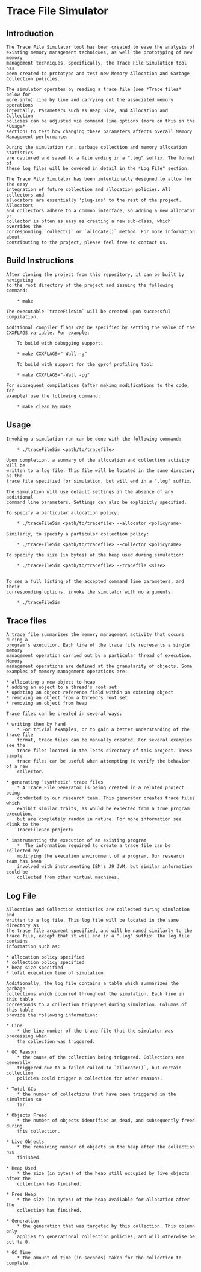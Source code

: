 # Trace File Simulator


## Introduction

	The Trace File Simulator tool has been created to ease the analysis of
	existing memory management techniques, as well the prototyping of new memory
	management techniques. Specifically, the Trace File Simulation tool has
	been created to prototype and test new Memory Allocation and Garbage
	Collection policies.

	The simulator operates by reading a trace file (see *Trace files* below for
	more info) line by line and carrying out the associated memory operations
	internally. Parameters such as Heap Size, and Allocation and Collection
	policies can be adjusted via command line options (more on this in the *Usage*
	section) to test how changing these parameters affects overall Memory
	Management performance.

	During the simulation run, garbage collection and memory allocation statistics
	are captured and saved to a file ending in a ".log" suffix. The format of
	these log files will be covered in detail in the *Log File" section.

	The Trace File Simulator has been intentionally designed to allow for the easy
	integration of future collection and allocation policies. All collectors and
	allocators are essentially 'plug-ins' to the rest of the project. Allocators
	and collectors adhere to a common interface, so adding a new allocator or
	collector is often as easy as creating a new sub-class, which overrides the
	corresponding `collect()` or `allocate()` method. For more information about
	contributing to the project, please feel free to contact us.


## Build Instructions

	After cloning the project from this repository, it can be built by navigating
	to the root directory of the project and issuing the following command:

		* make

	The executable `traceFileSim` will be created upon successful compilation.

	Additional compiler flags can be specified by setting the value of the
	CXXFLAGS variable. For example:

		To build with debugging support:

		* make CXXFLAGS="-Wall -g"

		To build with support for the gprof profiling tool:

		* make CXXFLAGS="-Wall -pg"

	For subsequent compilations (after making modifications to the code, for
	example) use the following command:

		* make clean && make


## Usage

	Invoking a simulation run can be done with the following command:

		* ./traceFileSim <path/to/tracefile>

	Upon completion, a summary of the allocation and collection activity will be
	written to a log file. This file will be located in the same directory as the
	trace file specified for simulation, but will end in a ".log" suffix.

	The simulation will use default settings in the absence of any additional
	command line parameters. Settings can also be explicitly specified.

	To specify a particular allocation policy:

		* ./traceFileSim <path/to/tracefile> --allocator <policyname>

	Similarly, to specify a particular collection policy:

		* ./traceFileSim <path/to/tracefile> --collector <policyname>
	
	To specify the size (in bytes) of the heap used during simulation:
	
		* ./traceFileSim <path/to/tracefile> --tracefile <size>


	To see a full listing of the accepted command line parameters, and their
	corresponding options, invoke the simulator with no arguments:

		* ./traceFileSim


## Trace files

	A trace file summarizes the memory management activity that occurs during a
	program's execution. Each line of the trace file represents a single memory
	management operation carried out by a particular thread of execution. Memory
	management operations are defined at the granularity of objects. Some
	examples of memory management operations are:
	
	* allocating a new object to heap
	* adding an object to a thread's root set
	* updating an object reference field within an existing object
	* removing an object from a thread's root set
	* removing an object from heap

	Trace files can be created in several ways:
	
	* writing them by hand
		* For trivial examples, or to gain a better understanding of the trace file
		format, trace files can be manually created. For several examples see the
		trace files located in the Tests directory of this project. These simple
		trace files can be useful when attempting to verify the behavior of a new
		collector.

	* generating 'synthetic' trace files
		* A Trace File Generator is being created in a related project being
		conducted by our research team. This generator creates trace files which
		exhibit similar traits, as would be expected from a true program execution,
		but are completely random in nature. For more information see <link to the
		TraceFileGen project>

	* instrumenting the execution of an existing program
		*  The information required to create a trace file can be collected by
		modifying the execution environment of a program. Our research team has been
		involved with instrumenting IBM's J9 JVM, but similar information could be
		collected from other virtual machines.


## Log File

	Allocation and Collection statistics are collected during simulation and
	written to a log file. This log file will be located in the same directory as
	the trace file argument specified, and will be named similarly to the
	trace file, except that it will end in a ".log" suffix. The log file contains
	information such as:

	* allocation policy specified
	* collection policy specified
	* heap size specified
	* total execution time of simulation

	Additionally, the log file contains a table which summarizes the garbage
	collections which occurred throughout the simulation. Each line in this table
	corresponds to a collection triggered during simulation. Columns of this table
	provide the following information:

	* Line
		* the line number of the trace file that the simulator was processing when
		the collection was triggered.

	* GC Reason
		* the cause of the collection being triggered. Collections are generally
		triggered due to a failed called to `allocate()`, but certain collection
		policies could trigger a collection for other reasons.

	* Total GCs
		* the number of collections that have been triggered in the simulation so
		far.

	* Objects Freed
		* the number of objects identified as dead, and subsequently freed during
		this collection.

	* Live Objects
		* the remaining number of objects in the heap after the collection has
		finished.

	* Heap Used
		* the size (in bytes) of the heap still occupied by live objects after the
		collection has finished.

	* Free Heap
		* the size (in bytes) of the heap available for allocation after the
		collection has finished.

	* Generation
		* the generation that was targeted by this collection. This column only
		applies to generational collection policies, and will otherwise be set to 0. 

	* GC Time
		* the amount of time (in seconds) taken for the collection to complete.

